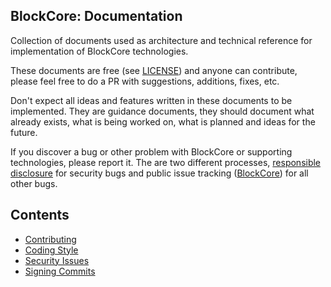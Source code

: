 BlockCore: Documentation
-----------------------

Collection of documents used as architecture and technical reference for implementation of BlockCore technologies.

These documents are free (see [LICENSE](LICENSE)) and anyone can contribute, please feel free to do a PR with suggestions, additions, fixes, etc.

Don't expect all ideas and features written in these documents to be implemented. They are guidance documents, they should
document what already exists, what is being worked on, what is planned and ideas for the future.

If you discover a bug or other problem with BlockCore or supporting technologies, please report it. The are two different processes, 
[responsible disclosure](SECURITY-ISSUES.md) for security bugs and public issue tracking ([BlockCore](https://github.com/block-core/blockcore/issues)) for all other bugs.

## Contents

* [Contributing](CONTRIBUTING.md)
* [Coding Style](CODING-STYLE.md)
* [Security Issues](SECURITY-ISSUES.md)
* [Signing Commits](signing-commits.md)
